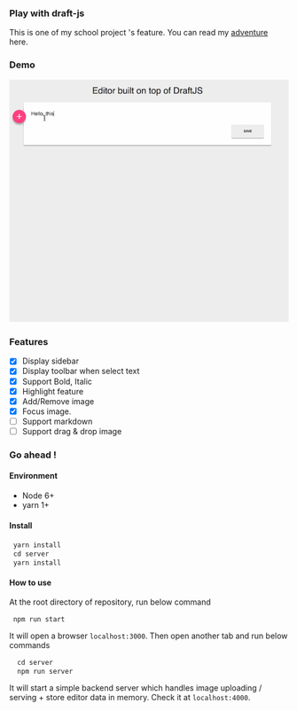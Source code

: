 ### Play with draft-js

This is one of my school project 's feature. You can read my [adventure](https://namkolo.github.io/posts/challenge-with-draftjs-part-1/) here.


### Demo
 ![demo](./screenshot/demo.gif)

### Features
- [x] Display sidebar  
- [x] Display toolbar when select text
- [x] Support Bold, Italic
- [x] Highlight feature
- [x] Add/Remove image
- [x] Focus image.
- [ ] Support markdown
- [ ] Support drag & drop image

### Go ahead !
#### Environment
- Node 6+
- yarn 1+
#### Install
```
 yarn install
 cd server
 yarn install
```

#### How to use
At the root directory of repository, run below command
```
 npm run start
```
It will open a browser `localhost:3000`.
Then open another tab and run below commands
```
  cd server
  npm run server
```
It will start a simple backend server which handles image uploading / serving + store editor data in memory. Check it at `localhost:4000`.
